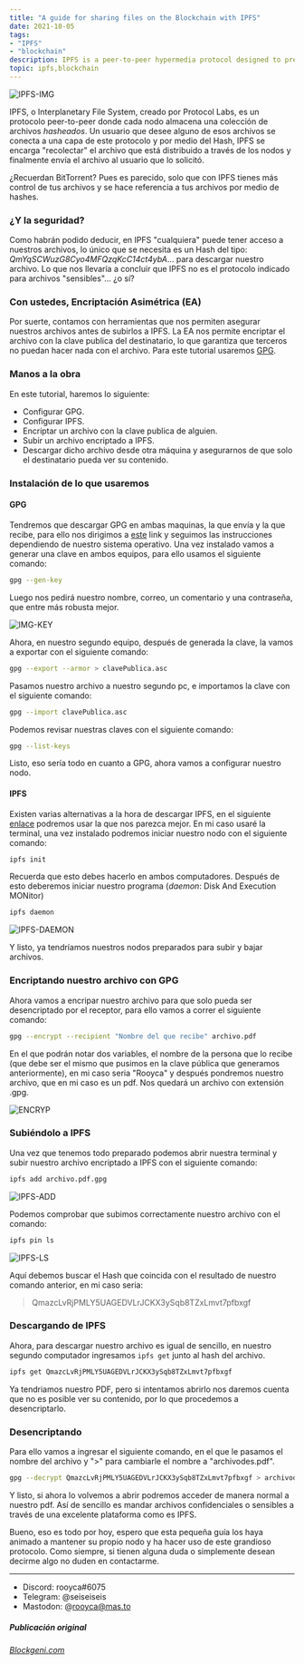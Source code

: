 ```yaml
---
title: "A guide for sharing files on the Blockchain with IPFS"
date: 2021-10-05
tags: 
- "IPFS"
- "blockchain"
description: IPFS is a peer-to-peer hypermedia protocol designed to preserve and grow humanity's knowledge by making the web more open, resilient, and better
topic: ipfs,blockchain
---
```


![IPFS-IMG](https://cdn-images-1.medium.com/v2/resize:fit:1200/1*lGh_L0ldPWz1kFMcKvj4Qw.png)

IPFS, o Interplanetary File System, creado por Protocol Labs, es un protocolo peer-to-peer donde cada nodo almacena una colección de archivos *hasheados*. Un usuario que desee alguno de esos archivos se conecta a una capa de este protocolo y por medio del Hash, IPFS se encarga "recolectar" el archivo que está distribuido a través de los nodos y finalmente envía el archivo al usuario que lo solicitó.

¿Recuerdan BitTorrent? Pues es parecido, solo que con IPFS tienes más control de tus archivos y se hace referencia a tus archivos por medio de hashes.

### ¿Y la seguridad?
Como habrán podido deducir, en IPFS "cualquiera" puede tener acceso a nuestros archivos, lo único que se necesita es un Hash del tipo: *QmYqSCWuzG8Cyo4MFQzqKcC14ct4ybA*... para descargar nuestro archivo. Lo que nos llevaría a concluir que IPFS no es el protocolo indicado para archivos "sensibles"... ¿o sí?

### Con ustedes, Encriptación Asimétrica (EA)
Por suerte, contamos con herramientas que nos permiten asegurar nuestros archivos antes de subirlos a IPFS. La EA nos permite encriptar el archivo con la clave publica del destinatario, lo que garantiza que terceros no puedan hacer nada con el archivo. Para este tutorial usaremos [GPG](https://www.gnupg.org/).

### Manos a la obra

En este tutorial, haremos lo siguiente:

- Configurar GPG.
- Configurar IPFS.
- Encriptar un archivo con la clave publica de alguien.
- Subir un archivo encriptado a IPFS.
- Descargar dicho archivo desde otra máquina y asegurarnos de que solo el destinatario pueda ver su contenido.

### Instalación de lo que usaremos

#### GPG
Tendremos que descargar GPG en ambas maquinas, la que envía y la que recibe, para ello nos dirigimos a [este](https://blog.ghostinthemachines.com/2015/03/01/how-to-use-gpg-command-line/) link y seguimos las instrucciones dependiendo de nuestro sistema operativo. Una vez instalado vamos a generar una clave en ambos equipos, para ello usamos el siguiente comando:

```bash
gpg --gen-key
```

Luego nos pedirá nuestro nombre, correo, un comentario y una contraseña, que entre más robusta mejor.

![IMG-KEY](https://res.cloudinary.com/rooyca/image/upload/v1633438176/Blog/Imgs/IPFS/publickey_rxodzo.png)

Ahora, en nuestro segundo equipo, después de generada la clave, la vamos a exportar con el siguiente comando:

```bash
gpg --export --armor > clavePublica.asc
``` 
Pasamos nuestro archivo a nuestro segundo pc, e importamos la clave con el siguiente comando:

```bash
gpg --import clavePublica.asc
```

Podemos revisar nuestras claves con el siguiente comando:

```bash
gpg --list-keys
```

Listo, eso sería todo en cuanto a GPG, ahora vamos a configurar nuestro nodo.

#### IPFS
Existen varias alternativas a la hora de descargar IPFS, en el siguiente [enlace](https://ipfs.io/#install) podremos usar la que nos parezca mejor. En mi caso usaré la terminal, una vez instalado podremos iniciar nuestro nodo con el siguiente comando:
```bash
ipfs init
```
Recuerda que esto debes hacerlo en ambos computadores. Después de esto deberemos iniciar nuestro programa (*daemon*: Disk And Execution MONitor)
```bash
ipfs daemon
```
![IPFS-DAEMON](https://res.cloudinary.com/rooyca/image/upload/v1633439020/Blog/Imgs/IPFS/ipfsdaemon_tbrs3o.png)

Y listo, ya tendríamos nuestros nodos preparados para subir y bajar archivos.
### Encriptando nuestro archivo con GPG
Ahora vamos a encripar nuestro archivo para que solo pueda ser desencriptado por el receptor, para ello vamos a correr el siguiente comando:
```bash
gpg --encrypt --recipient "Nombre del que recibe" archivo.pdf
```
En el que podrán notar dos variables, el nombre de la persona que lo recibe (que debe ser el mismo que pusimos en la clave pública que generamos anteriormente), en mi caso seria "Rooyca" y después pondremos nuestro archivo, que en mi caso es un pdf. Nos quedará un archivo con extensión .gpg.

![ENCRYP](https://res.cloudinary.com/rooyca/image/upload/v1633439717/Blog/Imgs/IPFS/encrypt_gqawej.png)
### Subiéndolo a IPFS
Una vez que tenemos todo preparado podemos abrir nuestra terminal y subir nuestro archivo encriptado a IPFS con el siguiente comando:
```bash
ipfs add archivo.pdf.gpg
```

![IPFS-ADD](https://res.cloudinary.com/rooyca/image/upload/v1633440055/Blog/Imgs/IPFS/ipfsadd_diqry9.png)

Podemos comprobar que subimos correctamente nuestro archivo con el comando:
```bash
ipfs pin ls
```
![IPFS-LS](https://res.cloudinary.com/rooyca/image/upload/v1633440758/Blog/Imgs/IPFS/Untitlead_esz4mb.png)

Aquí debemos buscar el Hash que coincida con el resultado de nuestro comando anterior, en mi caso seria:
> QmazcLvRjPMLY5UAGEDVLrJCKX3ySqb8TZxLmvt7pfbxgf

### Descargando de IPFS
Ahora, para descargar nuestro archivo es igual de sencillo, en nuestro segundo computador ingresamos `ipfs get` junto al hash del archivo.
```bash
ipfs get QmazcLvRjPMLY5UAGEDVLrJCKX3ySqb8TZxLmvt7pfbxgf
```
Ya tendriamos nuestro PDF, pero si intentamos abrirlo nos daremos cuenta que no es posible ver su contenido, por lo que procedemos a desencriptarlo.
### Desencriptando
Para ello vamos a ingresar el siguiente comando, en el que le pasamos el nombre del archivo y ">" para cambiarle el nombre a "archivodes.pdf".
```bash
gpg --decrypt QmazcLvRjPMLY5UAGEDVLrJCKX3ySqb8TZxLmvt7pfbxgf > archivodes.pdf
```
Y listo, si ahora lo volvemos a abrir podremos acceder de manera normal a nuestro pdf. Así de sencillo es mandar archivos confidenciales o sensibles a través de una excelente plataforma como es IPFS. 

Bueno, eso es todo por hoy, espero que esta pequeña guía los haya animado a mantener su propio nodo y ha hacer uso de este grandioso protocolo. Como siempre, si tienen alguna duda o simplemente desean decirme algo no duden en contactarme.

---

-    Discord: rooyca#6075
-    Telegram: @seiseiseis
-	 Mastodon: @rooyca@mas.to

##### Publicación original

[*Blockgeni.com*](https://blockgeni.com/a-guide-to-securely-share-files-on-the-blockchain-with-ipfs/)
